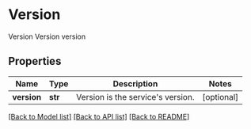 # Version

Version Version version
## Properties
Name | Type | Description | Notes
------------ | ------------- | ------------- | -------------
**version** | **str** | Version is the service&#39;s version. | [optional] 

[[Back to Model list]](../README.md#documentation-for-models) [[Back to API list]](../README.md#documentation-for-api-endpoints) [[Back to README]](../README.md)


